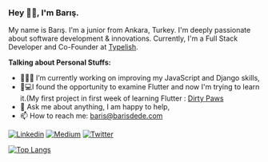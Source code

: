 ### Hey 👋🏽, I'm Barış.

My name is Barış. I'm a junior from Ankara, Turkey. I'm deeply passionate about software development & innovations. Currently, I'm a Full Stack Developer and Co-Founder at [Typelish](https://typelish.com/).

**Talking about Personal Stuffs:**

- 👨🏽‍💻 I’m currently working on improving my JavaScript and Django skills,
- 👨💻I found the opportunity to examine Flutter and now I'm trying to learn it.(My first project in first week of learning Flutter : [Dirty Paws](https://github.com/Dirty-Paws/Mobile-App)
- 💬 Ask me about anything, I am happy to help,
- 📫 How to reach me: [baris@barisdede.com](mailto:baris@barisdede.com)

[![Linkedin](https://img.shields.io/badge/linkedin-%230077B5.svg?&style=for-the-badge&logo=linkedin&logoColor=white)](https://www.linkedin.com/in/baris5d/)
[![Medium](https://img.shields.io/badge/medium-%2312100E.svg?&style=for-the-badge&logo=medium&logoColor=white)](https://medium.com/@baris5d)
[![Twitter](https://img.shields.io/badge/twitter-%231DA1F2.svg?&style=for-the-badge&logo=twitter&logoColor=white)](https://twitter.com/baris5d)

[![Top Langs](https://github-readme-stats.vercel.app/api/top-langs/?username=baris5d&theme=tokyonight)](https://github.com/baris5d/github-readme-stats)
